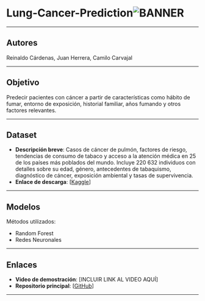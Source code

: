 # Lung-Cancer-Prediction![BANNER](https://github.com/user-attachments/assets/d7484033-4255-4f05-b276-1cc0b96d965d)
---

## Autores
Reinaldo Cárdenas, Juan Herrera, Camilo Carvajal

---

## Objetivo
Predecir pacientes con cáncer a partir de características como hábito de fumar, entorno de exposición, historial familiar, años fumando y otros factores relevantes.

---

## Dataset
- **Descripción breve**: Casos de cáncer de pulmón, factores de riesgo, tendencias de consumo de tabaco y acceso a la atención médica en 25 de los países más poblados del mundo. Incluye 220 632 individuos con detalles sobre su edad, género, antecedentes de tabaquismo, diagnóstico de cáncer, exposición ambiental y tasas de supervivencia.
- **Enlace de descarga**: [[Kaggle](https://www.kaggle.com/datasets/ankushpanday1/lung-cancer-risk-and-trends-across-25-countries/data)]

---

## Modelos
Métodos utilizados:
- Random Forest
- Redes Neuronales

---

## Enlaces
- **Video de demostración**: [INCLUIR LINK AL VIDEO AQUÍ]
- **Repositorio principal**: [[GitHub](https://github.com/reinaldocardenas23/Lung-Cancer-Prediction)]

---
